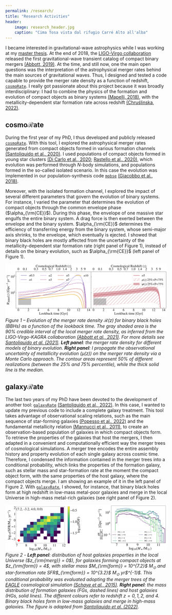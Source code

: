 ```yaml
---
permalink: /research/
title: "Research Activities"
header:
    image: research_header.jpg
    caption: "Cima Tosa vista dal rifugio Carré Alto all'alba"
---
```



I became interested in gravitational-wave astrophysics while I was working at my [master thesis](https://thesis.unipd.it/handle/20.500.12608/22346). At the end of 2018, the [LIGO-Virgo collaboration](https://www.ligo.org/) released the first gravitational-wave transient catalog of compact binary mergers [(Abbott, 2019)](https://ui.adsabs.harvard.edu/abs/2019PhRvX...9c1040A/abstract). At the time, and still now, one the main open questions was the interpretation of the astrophysical merger rates behind the main sources of gravitational waves. Thus, I designed and tested a code capable to provide the merger rate density as a function of redshift, [```cosmoRate```](/software/). I really got passionate about this project because it was broadly interdisciplinary: I had to combine the physics of the formation and evolution of compact objects as binary systems [(Mapelli, 2018)](https://ui.adsabs.harvard.edu/abs/2018arXiv180909130M/abstract), with the metallicity-dependent star formation rate across redshift [(Chruślinska, 2022)](https://ui.adsabs.harvard.edu/abs/2022arXiv220610622C/abstract). 

<!--The progenitor metallicity plays a crucial role in shaping the mass distribution and consequently the merger rate of stellar-mass black holes. In fact, metal-rich progenitor stars leave low-mass black holes which eventually take a long time to merge. This is why, I need to reconstruct the metallicity distribution at which new stars are formed across the whole history of the Universe.-->

## cosmo$\mathcal{R}$ate

During the first year of my PhD, I thus developed and publicly released [```cosmoRate```](https://gitlab.com/Filippo.santoliquido/cosmo_rate_public). With this tool, I explored the astrophysical merger rates generated from compact objects formed in various formation channels [(Santoliquido et al., 2020)](https://ui.adsabs.harvard.edu/abs/2020ApJ...898..152S/abstract). I used populations of compact objects formed in young star clusters [(Di Carlo et al., 2020](https://ui.adsabs.harvard.edu/abs/2020MNRAS.498..495D/abstract); [Rastello et al., 2020)](https://ui.adsabs.harvard.edu/abs/2020MNRAS.497.1563R/abstract), which evolution was performed through *N*-body simulations, and populations formed in the so-called isolated scenario. In this case the evolution was implemented in our population-synthesis code [```mobse```](https://demoblack.com/catalog_codes/mobse-public-version/) [(Giacobbo et al., 2018)](https://ui.adsabs.harvard.edu/abs/2018MNRAS.474.2959G/abstract). 

Moreover, with the isolated formation channel, I explored the impact of several different parameters that govern the evolution of binary systems. For instance, I varied the parameter that determines the evolution of compact objects through the common envelope phase ($\alpha_{\rm{CE}}$). During this phase, the envelope of one massive star engulfs the entire binary system. A drag force is then exerted between the envelope and the binary system. $\alpha_{\rm{CE}}$ determines the efficiency of transferring energy from the binary system, whose semi-major axis shrinks, to the envelope, which eventually is ejected. I showed that binary black holes are mostly affected from the uncertainty of the metallicity-dependent star formation rate (right panel of Figure 1), instead of details on the binary evolution, such as $\alpha_{\rm{CE}}$ (left panel of Figure 1).


![](/assets/images/MR_statement.png)
*Figure 1 – Evolution of the merger rate density $\mathcal{R}(z)$ for binary black holes (BBHs) as a function of the lookback time. The gray shaded area is the 90% credible interval of the local merger rate density, as inferred from the LIGO-Virgo-KAGRA collaboration [(Abbott et al., 2021)](https://ui.adsabs.harvard.edu/abs/2023PhRvX..13a1048A/abstract). For more details see [Santoliquido et al. (2021)](https://ui.adsabs.harvard.edu/abs/2021MNRAS.502.4877S/abstract). **Left panel**: the merger rate density for different models of binary evolution. **Right panel**: I propagate the observational uncertainty of metallicity evolution ($μ(z)$) on the merger rate density via a Monte Carlo approach. The contour areas represent 50% of different realizations (between the 25% and 75% percentile), while the thick solid line is the median.*



## galaxy$\mathcal{R}$ate

The last two years of my PhD have been devoted to the development of another tool: [```galaxyRate```](https://gitlab.com/Filippo.santoliquido/galaxy_rate_open) [(Santoliquido et al., 2022)](https://ui.adsabs.harvard.edu/abs/2022MNRAS.516.3297S/abstract). In this case, I wanted to update my previous code to include a complete galaxy treatment. This tool takes advantage of observational scaling relations, such as the main sequence of star-forming galaxies [(Popesso et al., 2022)](https://ui.adsabs.harvard.edu/abs/2023MNRAS.519.1526P/abstract) and the fundamental metallicity relation [(Mannucci et al., 2011)](https://ui.adsabs.harvard.edu/abs/2011MNRAS.414.1263M/abstract), to create an observation-based population of galaxies in which compact objects form. To retrieve the properties of the galaxies that host the mergers, I then adapted in a convenient and computationally efficient way the merger trees of cosmological simulations. A merger tree encodes the entire assembly history and property evolution of each single galaxy across cosmic time. Therefore, I condensed the information contained in the merger trees into a conditional probability, which links the properties of the formation galaxy, such as stellar mass and star-formation rate at the moment the compact object form, with the same properties of the host galaxy, where the compact objects merge. I am showing an example of it in the left panel of Figure 2. With [```galaxyRate```](/software/), I showed, for instance, that binary black holes form at high redshift in low-mass metal-poor galaxies and merge in the local Universe in high-mass metal-rich galaxies (see right panel of Figure 2).


![](/assets/images/galaxyrate.png)
 *Figure 2 - **Left panel**: distribution of host galaxies properties in the local Universe ($z_{\rm{merg}} = 0$), for galaxies forming compact objects at $z_{\rm{form}} = 4$, with stellar mass $M_{\rm{form}} = 10^{7.2}$ M$_\odot$  and star-formation rate SFR$_{\rm{form}} = 10^{ 3.2}$ M$_\odot$  yr$^{- 1}$. This conditional probability was evaluated adopting the merger trees of the [EAGLE](https://icc.dur.ac.uk/Eagle/) cosmological simulation [(Schaye et al., 2015)](https://ui.adsabs.harvard.edu/abs/2015MNRAS.446..521S/abstract). **Right panel**: the mass distribution of formation galaxies (FGs, dashed lines) and host galaxies (HGs, solid lines). The different colours refer to redshift $z = 0, 1, 2,$ and 4. Binary black holes form in low-mass galaxies and merge in high-mass galaxies. The figure is adapted from [Santoliquido et al. (2022)](https://ui.adsabs.harvard.edu/abs/2022MNRAS.516.3297S/abstract).*
